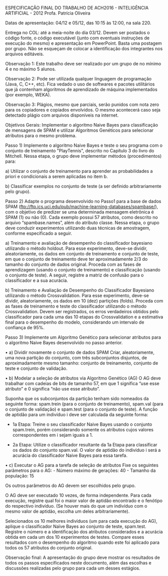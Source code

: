 ESPECIFICAÇÃO FINAL DO TRABALHO DE ACH2016 - INTELIGÊNCIA ARTIFICIAL - 2012Profa. Patrícia OliveiraDatas de apresentação: 04/12 e 05/12, das 10:15 às 12:00, na sala 220.Entrega no COL: até a meia-noite do dia 03/12. Devem ser postados o código fonte, o código executável (junto com eventuais instruções de execução do mesmo) e apresentação em PowerPoint. Basta uma postagem por grupo. Não se esqueçam de colocar a identificação dos integrantes nos arquivos editáveis.
Observação 1: Este trabalho deve ser realizado por um grupo de no mínimo 4 e no máximo 5 alunos.Observação 2: Pode ser utilizada qualquer linguagem de programação (Java, C, C++, etc). Fica vedado o uso de softwares e pacotes utilitários que já contenham algoritmos de aprendizado de máquina implementados (por exemplo, WEKA).Observação 3: Plágios, mesmo que parciais, serão punidos com nota zero para os copiadores e copiados envolvidos. O mesmo acontecerá caso seja detectado plágio com arquivos disponíveis na internet.Objetivos Gerais: Implementar o algoritmo Naive Bayes para classificação de mensagens de SPAM e utilizar Algoritmos Genéticos para selecionar atributos para o mesmo problema.Passo 1)Implemente o algoritmo Naive Bayes e teste o seu programa com o conjunto de treinamento "PlayTennis", descrito no Capítulo 3 do livro do Mitchell.Nessa etapa, o grupo deve implementar métodos (procedimentos) para:a) Utilizar o conjunto de treinamento para aprender as probabilidades a priori e condicionais a serem aplicadas no item b.b) Classificar exemplos no conjunto de teste (a ser definido arbitrariamente pelo grupo).Passo 2)Adapte o programa desenvolvido no Passo1 para a base de dados SPAM (ftp://ftp.ics.uci.edu/pub/machine-learning-databases/spambase/), com o objetivo de predizer se uma determinada mensagem eletrônica é SPAM (1) ou não (0).Cada exemplo possui 57 atributos, como descrito no arquivo “spambase.names”, além do atributo classe.Nessa etapa, o grupo deve conduzir experimentos utilizando duas técnicas de
amostragem, conforme especificado a seguir.a) Treinamento e avaliação de desempenho do classificador bayesiano utilizando o método holdout.Para esse experimento, deve-se dividir, aleatoriamente, os dados em conjunto de treinamento e conjunto de teste, em que o conjunto de treinamento deve ter aproximadamente 2/3 do tamanho do conjunto de dados original.Proceda com as fases de aprendizagem (usando o conjunto de treinamento) e classificação (usando o conjunto de teste). A seguir, registre a matriz de confusão para o classificador e a sua acurácia.b) Treinamento e Avaliação de Desempenho do Classificador Bayesiano utilizando o método Crossvalidation.Para esse experimento, deve-se dividir, aleatoriamente, os dados em 10 (dez) partições (folds).Proceda com as fases de treinamento e teste do classificador utilizando o método Crossvalidation.Devem ser registrados, os erros verdadeiros obtidos pelo classificador para cada uma das 10 etapas do Crossvalidation e a estimativa final para o desempenho do modelo, considerando um intervalo de confiança de 95%.Passo 3)Implemente um Algoritmo Genético para selecionar atributos para o algoritmo Naive Bayes desenvolvido no passo anterior.• a) Dividir novamente o conjunto de dados SPAMCriar, aleatoriamente, uma nova partição do conjunto, com três subconjuntos disjuntos, de aproximadamente mesmo tamanho: conjunto de treinamento, conjunto de teste e conjunto de validação.• b) Modelar a seleção de atributos via Algoritmo Genético (AG)O AG deve trabalhar com cadeias de bits de tamanho 57, em que 1 significa “use esse atributo” e 0 significa “não use esse atributo”.Suponha que os subconjuntos da partição tenham sido nomeados da seguinte forma: spam.trein (para o conjunto de treinamento), spam.val (para o conjunto de validação) e spam.test (para o conjunto de teste). A função de aptidão para um indivíduo i deve ser calculada da seguinte forma:- 1a Etapa: Treine o seu classificador Naive Bayes usando o conjunto spam.trein,
porém considerando somente os atributos cujos valores correspondentes em i sejam iguais a 1.- 2a Etapa: Utilize o classificador resultante da 1a Etapa para classificar os dados do conjunto spam.val. O valor de aptidão do indivíduo i será a acurácia do classificador Naive Bayes para essa tarefa.• c) Executar o AG para a tarefa de seleção de atributosFixe os seguintes parâmetros para o AG: - Número máximo de gerações: 40 - Tamanho da população: 15Os outros parâmetros do AG devem ser escolhidos pelo grupo.O AG deve ser executado 10 vezes, de forma independente. Para cada execução, registre qual foi o maior valor de aptidão encontrado e o fenótipo do respectivo indivíduo. (Se houver mais do que um indivíduo com o mesmo valor de aptidão, escolha um deles arbitrariamente).Selecionados os 10 melhores indivíduos (um para cada execução do AG), aplique o classificador Naïve Bayes ao conjunto de teste, spam.test. Registre o número e a identificação dos atributos considerados e a acurácia obtida em cada um dos 10 experimentos de testes. Compare esses resultados com o desempenho do algoritmo quando este foi aplicado para todos os 57 atributos do conjunto original.Observação final: A apresentação do grupo deve mostrar os resultados de todos os passos especificados neste documento, além das escolhas e discussões realizadas pelo grupo para cada um desses estágios.